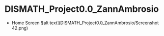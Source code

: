 # DISMATH_Project0.0_ZannAmbrosio

- Home Screen
 ![alt text](DISMATH_Project0.0_ZannAmbrosio/Screenshot 42.png)
